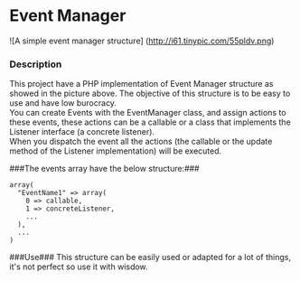 # Event Manager
![A simple event manager structure]
(http://i61.tinypic.com/55pldv.png)

### Description ###
This project have a PHP implementation of Event Manager structure as showed in the picture above. The objective of this structure is to be easy to use and have low burocracy.
<br/>
You can create Events with the EventManager class, and assign actions to these events, these actions can be a callable or a class that implements the Listener interface (a concrete listener).
<br/>
When you dispatch the event all the actions (the callable or the update method of the Listener implementation) will be executed.

###The events array have the below structure:###
```
array(
  "EventName1" => array(
    0 => callable,
    1 => concreteListener,
    ...
  ),
  ...
)
```

###Use###
This structure can be easily used or adapted for a lot of things, it's not perfect so use it with wisdow.
